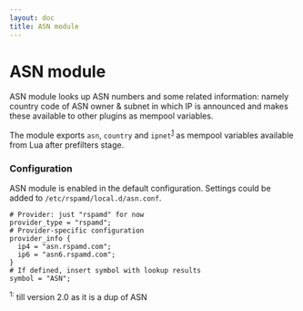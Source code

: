 ```yaml
---
layout: doc
title: ASN module
---
```


# ASN module

ASN module looks up ASN numbers and some related information: namely country code of ASN owner & subnet in which IP is announced and makes these available to other plugins as mempool variables.

The module exports `asn`, `country` and `ipnet`<sup>[1](#fn)</sup> as mempool variables available from Lua after prefilters stage.

### Configuration

ASN module is enabled in the default configuration. Settings could be added to `/etc/rspamd/local.d/asn.conf`.

~~~ucl
# Provider: just "rspamd" for now
provider_type = "rspamd";
# Provider-specific configuration
provider_info {
  ip4 = "asn.rspamd.com";
  ip6 = "asn6.rspamd.com";
}
# If defined, insert symbol with lookup results
symbol = "ASN";
~~~

<a name="fn"><sup>1:</sup></a> till version 2.0 as it is a dup of ASN
